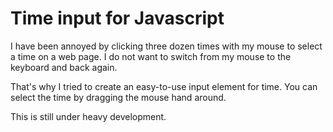 Time input for Javascript
=========================

I have been annoyed by clicking three dozen times with my mouse to select a time on a web page.
I do not want to switch from my mouse to the keyboard and back again.

That's why I tried to create an easy-to-use input element for time.
You can select the time by dragging the mouse hand around.


This is still under heavy development.